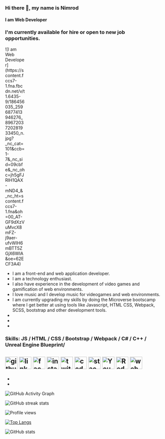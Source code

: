 ### Hi there 👋, my name is Nimrod
#### I am Web Developer 

### I'm currently available for hire or open to new job opportunities.
<div style="width:4rem;">
![I am Web Developer](https://scontent.fccs7-1.fna.fbcdn.net/v/t1.6435-9/186456035_2596877413946276_8967203720281933450_n.jpg?_nc_cat=101&ccb=1-7&_nc_sid=09cbfe&_nc_ohc=jh5gFJRIH1QAX-mND4_&_nc_ht=scontent.fccs7-1.fna&oh=00_AT-GF9dXzVuMvcX8mFZ-j9aer-ufvWlH6mBTT5ZGjX6WIA&oe=62ECF3A4)</div>

- I am a front-end and web application developer.
- I am a technology enthusiast.
- I also have experience in the development of video games and gamification of web environments.
- I love music and I develop music for videogames and web environments.
- I am currently upgrading my skills by doing the Microverse bootscamp where I get better at using tools like Javascript, HTML CSS, Webpack, SCSS, bootstrap and other development tools.
- 
-
-
### Skills: JS / HTML / CSS / Bootstrap / Webpack / C# / C++ / Unreal Engine Blueprint/



[<img src='https://cdn.jsdelivr.net/npm/simple-icons@3.0.1/icons/github.svg' alt='github' height='40'>](https://github.com/nimplay)  [<img src='https://cdn.jsdelivr.net/npm/simple-icons@3.0.1/icons/linkedin.svg' alt='linkedin' height='40'>](https://www.linkedin.com/in/https://www.linkedin.com/in/nimrod-acosta-734330169//)  [<img src='https://cdn.jsdelivr.net/npm/simple-icons@3.0.1/icons/facebook.svg' alt='facebook' height='40'>](https://www.facebook.com/https://www.facebook.com/NimplayGame)  [<img src='https://cdn.jsdelivr.net/npm/simple-icons@3.0.1/icons/instagram.svg' alt='instagram' height='40'>](https://www.instagram.com/https://www.instagram.com/nimplay.site//)  [<img src='https://cdn.jsdelivr.net/npm/simple-icons@3.0.1/icons/twitter.svg' alt='twitter' height='40'>](https://twitter.com/https://twitter.com/NimrodAcosta)  [<img src='https://cdn.jsdelivr.net/npm/simple-icons@3.0.1/icons/codepen.svg' alt='codepen' height='40'>](https://codepen.io/https://codepen.io/nimrod-acosta)  [<img src='https://cdn.jsdelivr.net/npm/simple-icons@3.0.1/icons/stackoverflow.svg' alt='stackoverflow' height='40'>](https://stackoverflow.com/users/https://stackoverflow.com/users/19497612/nimrod-acosta)  [<img src='https://cdn.jsdelivr.net/npm/simple-icons@3.0.1/icons/youtube.svg' alt='YouTube' height='40'>](https://www.youtube.com/channel/https://www.youtube.com/channel/UCxOatrdUyyZiK5kOv7hUeHQ)  [<img src='https://cdn.jsdelivr.net/npm/simple-icons@3.0.1/icons/reddit.svg' alt='Reddit' height='40'>](https://www.reddit.com/user/https://www.reddit.com/user/nimplay)  [<img src='https://cdn.jsdelivr.net/npm/simple-icons@3.0.1/icons/icloud.svg' alt='website' height='40'>](https://nimplay.blogspot.com/)  
- 
-
-

![GitHub Activity Graph](https://activity-graph.herokuapp.com/graph?username=nimplay)  

![GitHub streak stats](https://github-readme-streak-stats.herokuapp.com/?user=nimplay)  

![Profile views](https://gpvc.arturio.dev/nimplay)  


[![Top Langs](https://github-readme-stats.vercel.app/api/top-langs/?username=nimplay)](https://github.com/anuraghazra/github-readme-stats)

![GitHub stats](https://github-readme-stats.vercel.app/api?username=nimplay&show_icons=true&count_private=true)  
